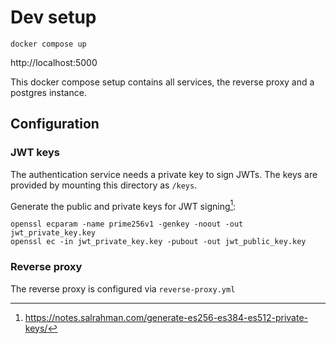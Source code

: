 # Dev setup

```shell
docker compose up
```

http://localhost:5000

This docker compose setup contains all services, the reverse proxy and a postgres instance.

## Configuration

### JWT keys

The authentication service needs a private key to sign JWTs.
The keys are provided by mounting this directory as `/keys`.

Generate the public and private keys for JWT signing[^1]:
```shell
openssl ecparam -name prime256v1 -genkey -noout -out jwt_private_key.key
openssl ec -in jwt_private_key.key -pubout -out jwt_public_key.key
```

### Reverse proxy

The reverse proxy is configured via `reverse-proxy.yml`

[^1]: https://notes.salrahman.com/generate-es256-es384-es512-private-keys/